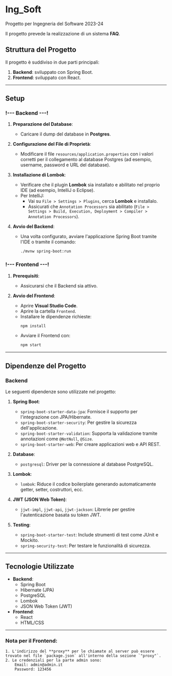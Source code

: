 # Ing_Soft  
Progetto per Ingegneria del Software 2023-24

Il progetto prevede la realizzazione di un sistema **FAQ**.  

## Struttura del Progetto  
Il progetto è suddiviso in due parti principali:  
1. **Backend**: sviluppato con Spring Boot.  
2. **Frontend**: sviluppato con React.  

---

## Setup  
### !--- Backend ---!  
1. **Preparazione del Database**:  
   - Caricare il dump del database in **Postgres**.  

2. **Configurazione del File di Proprietà**:  
   - Modificare il file `resources/application.properties` con i valori corretti per il collegamento al database Postgres (ad esempio, username, password e URL del database).  

3. **Installazione di Lombok**:  
   - Verificare che il plugin **Lombok** sia installato e abilitato nel proprio IDE (ad esempio, IntelliJ o Eclipse).  
   - Per IntelliJ:  
     - Vai su `File > Settings > Plugins`, cerca **Lombok** e installalo.  
     - Assicurati che `Annotation Processors` sia abilitato (`File > Settings > Build, Execution, Deployment > Compiler > Annotation Processors`).  

4. **Avvio del Backend**:  
   - Una volta configurato, avviare l'applicazione Spring Boot tramite l'IDE o tramite il comando:  
     ```bash
     ./mvnw spring-boot:run
     ```  

### !--- Frontend ---!  
1. **Prerequisiti**:  
   - Assicurarsi che il Backend sia attivo.  

2. **Avvio del Frontend**:  
   - Aprire **Visual Studio Code**.  
   - Aprire la cartella `Frontend`.  
   - Installare le dipendenze richieste:  
     ```bash
     npm install
     ```  
   - Avviare il Frontend con:  
     ```bash
     npm start
     ```  

---

## Dipendenze del Progetto  
### Backend  
Le seguenti dipendenze sono utilizzate nel progetto:  

1. **Spring Boot**:  
   - `spring-boot-starter-data-jpa`: Fornisce il supporto per l'integrazione con JPA/Hibernate.  
   - `spring-boot-starter-security`: Per gestire la sicurezza dell'applicazione.  
   - `spring-boot-starter-validation`: Supporta la validazione tramite annotazioni come `@NotNull`, `@Size`.  
   - `spring-boot-starter-web`: Per creare applicazioni web e API REST.  

2. **Database**:  
   - `postgresql`: Driver per la connessione al database PostgreSQL.  

3. **Lombok**:  
   - `lombok`: Riduce il codice boilerplate generando automaticamente getter, setter, costruttori, ecc.  

4. **JWT (JSON Web Token)**:  
   - `jjwt-impl`, `jjwt-api`, `jjwt-jackson`: Librerie per gestire l'autenticazione basata su token JWT.  

5. **Testing**:  
   - `spring-boot-starter-test`: Include strumenti di test come JUnit e Mockito.  
   - `spring-security-test`: Per testare le funzionalità di sicurezza.  

---

## Tecnologie Utilizzate  
- **Backend**:  
  - Spring Boot  
  - Hibernate (JPA)  
  - PostgreSQL  
  - Lombok  
  - JSON Web Token (JWT)  
- **Frontend**:  
  - React  
  - HTML/CSS  

---

### Nota per il Frontend:
	1. L'indirizzo del **proxy** per le chiamate al server può essere trovato nel file `package.json` all'interno della sezione `"proxy"`.
	2. Le credenziali per la parte admin sono: 
		Email: admin@admin.it
		Password: 123456

